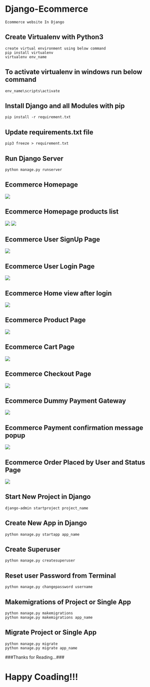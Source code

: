 # Django-Ecommerce 
  	Ecommerce website In Django
  
## Create Virtualenv with Python3
	create virtual environment using below command
  	pip install virtualenv
  	virtualenv env_name
  
## To activate virtualenv in windows run below command
  	env_name\scripts\activate
	
## Install Django and all Modules with pip
	pip install -r requirement.txt 
 
## Update requirements.txt file
	pip3 freeze > requirement.txt

## Run Django Server
	python manage.py runserver
  

## Ecommerce Homepage
  <img src="/screenshot/ecom1.png" >
  
## Ecommerce Homepage products list
  <img src="/screenshot/ecom2.png" >
  <img src="/screenshot/ecom3.png" >

## Ecommerce User SignUp Page
  <img src="/screenshot/ecom signup view.png" >
  
## Ecommerce User Login Page
  <img src="/screenshot/ecom login view.png" >
  
## Ecommerce Home view after login
  <img src="/screenshot/ecom login home view.png" >
  
## Ecommerce Product Page
  <img src="/screenshot/ecom product page.png" >
  
## Ecommerce Cart Page
  <img src="/screenshot/ecom cart view.png" >

## Ecommerce Checkout Page
  <img src="/screenshot/ecom checkout view.png" >
  
## Ecommerce Dummy Payment Gateway
  <img src="/screenshot/ecom dummy payment gateway.png" >
  
## Ecommerce Payment confirmation message popup
  <img src="/screenshot/ecom payment conf notification.png" >

## Ecommerce Order Placed by User and Status Page
  <img src="/screenshot/ecom placed order.png" >  
  

## Start New Project in Django
	django-admin startproject project_name

## Create New App in Django
	python manage.py startapp app_name

## Create Superuser
	python manage.py createsuperuser

## Reset user Password from Terminal
	python manage.py changepassword username

## Makemigrations of Project or Single App
	python manage.py makemigrations
	python manage.py makemigrations app_name

## Migrate Project or Single App
	python manage.py migrate
	python manage.py migrate app_name
  
###Thanks for Reading...###
# Happy Coading!!! #
